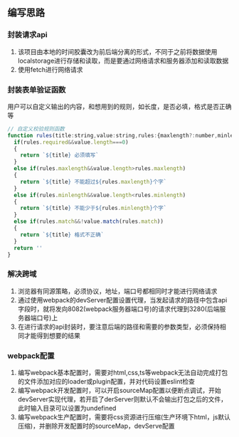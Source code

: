 ## 编写思路

### 封装请求api
1. 该项目由本地的时间胶囊改为前后端分离的形式，不同于之前将数据使用localstorage进行存储和读取，而是要通过网络请求和服务器添加和读取数据
2. 使用fetch进行网络请求

### 封装表单验证函数
用户可以自定义输出的内容，和想用到的规则，如长度，是否必填，格式是否正确等
```js
// 自定义校验规则函数
function rules(title:string,value:string,rules:{maxlength?:number,minlength?:number,required?:boolean,match?:RegExp}){
  if(rules.required&&value.length===0)
  {
    return `${title} 必须填写`
  }
  else if(rules.maxlength&&value.length>rules.maxlength)
  {
    return `${title} 不能超过${rules.maxlength}个字`
  }
  else if(rules.minlength&&value.length<rules.minlength)
  {
    return `${title} 不能少于${rules.minlength}个字`
  }
  else if(rules.match&&!value.match(rules.match))
  {
    return `${title} 格式不正确`
  }
  return ''
}
```

### 解决跨域
1. 浏览器有同源策略，必须协议，地址，端口号都相同时才能进行网络请求
2. 通过使用webpack的devServer配置设置代理，当发起请求的路径中包含api字段时，就将发向8082(webpack服务器端口号)的请求代理到3280(后端服务器端口号)上
3. 在进行请求的api封装时，要注意后端的路径和需要的参数类型，必须保持相同才能得到想要的结果

### webpack配置
1. 编写webpack基本配置时，需要对html,css,ts等webpack无法自动完成打包的文件添加对应的loader或plugin配置，并对代码设置eslint检查
2. 编写webpack开发配置时，可以开启sourceMap配置以便断点调试，开始devServer实现代理，若开启了derServer则默认不会输出打包之后的文件，此时输入目录可以设置为undefined
3. 编写webpack生产配置时，需要将css资源进行压缩(生产环境下html，js默认压缩)，并删除开发配置时的sourceMap，devServe配置